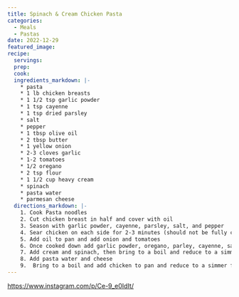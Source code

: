 ```yaml
---
title: Spinach & Cream Chicken Pasta
categories:
  - Meals
  - Pastas
date: 2022-12-29
featured_image:
recipe:
  servings:
  prep:
  cook:
  ingredients_markdown: |-
    * pasta
    * 1 lb chicken breasts
    * 1 1/2 tsp garlic powder
    * 1 tsp cayenne 
    * 1 tsp dried parsley 
    * salt
    * pepper
    * 1 tbsp olive oil
    * 2 tbsp butter
    * 1 yellow onion
    * 2-3 cloves garlic
    * 1-2 tomatoes
    * 1/2 oregano
    * 2 tsp flour
    * 1 1/2 cup heavy cream
    * spinach
    * pasta water
    * parmesan cheese
  directions_markdown: |-
    1. Cook Pasta noodles
    2. Cut chicken breast in half and cover with oil
    3. Season with garlic powder, cayenne, parsley, salt, and pepper
    4. Sear chicken on each side for 2-3 minutes (should not be fully cooked)
    5. Add oil to pan and add onion and tomatoes
    6. Once cooked down add garlic powder, oregano, parley, cayenne, salt, pepper and flour to onions and tomatoes and cook for 1-2 minutes
    7. Add cream and spinach, then bring to a boil and reduce to a simmer for 5-6 minutes
    8. Add pasta water and cheese
    9.  Bring to a boil and add chicken to pan and reduce to a simmer for 5 minutes. 
---
```

<https://www.instagram.com/p/Ce-9_e0IdIt/>